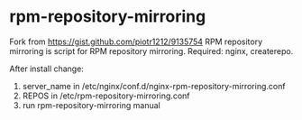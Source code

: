 # rpm-repository-mirroring

Fork from https://gist.github.com/piotr1212/9135754
RPM repository mirroring is script for RPM repository mirroring.
Required: nginx, createrepo.

After install change:
1) server_name in /etc/nginx/conf.d/nginx-rpm-repository-mirroring.conf
2) REPOS in /etc/rpm-repository-mirroring.conf
3) run rpm-repository-mirroring manual
